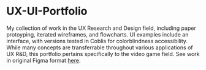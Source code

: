 # UX-UI-Portfolio
My collection of work in the UX Research and Design field, including paper protoyping, iterated wireframes, and flowcharts. UI examples include an interface, with versions tested in Coblis for colorblindness accessibility. While many concepts are transferrable throughout various applications of UX R&D, this portfolio pertains specifically to the video game field.
See work in original Figma format [here](https://www.figma.com/file/AtHMTNrtwwfYFg8wXYaMnc/Austin-Newman-UX%2FUI-for-Gaming---Assignments?node-id=1%3A104&t=QxyWoRpDyon0fRiW-1).
